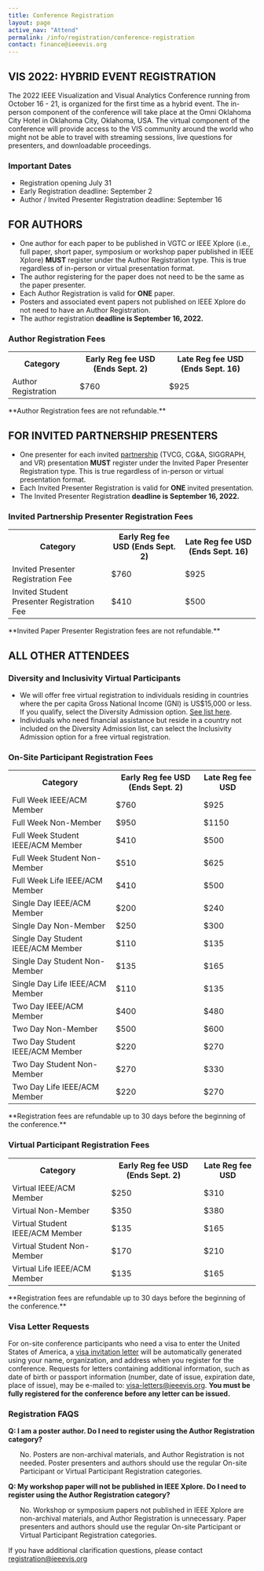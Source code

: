 ```yaml
---
title: Conference Registration
layout: page
active_nav: "Attend"
permalink: /info/registration/conference-registration
contact: finance@ieeevis.org
---
```

## VIS 2022: HYBRID EVENT REGISTRATION
The 2022 IEEE Visualization and Visual Analytics Conference running from October 16 - 21, is organized for the first time as a hybrid event. The in-person component of the conference will take place at the Omni Oklahoma City Hotel in Oklahoma City, Oklahoma, USA. The virtual component of the conference will provide access to the VIS community around the world who might not be able to travel with streaming sessions, live questions for presenters, and downloadable proceedings. 

### Important Dates
<ul>
<li>Registration opening July 31</li>
<li>Early Registration deadline: September 2</li>
<li>Author / Invited Presenter Registration deadline: September 16</li>
</ul>


## FOR AUTHORS
<ul>
<li>One author for each paper to be published in VGTC or IEEE Xplore (i.e., full paper, short paper, symposium or workshop paper published in IEEE Xplore) <b>MUST</b> register under the Author Registration type. This is true regardless of in-person or virtual presentation format.</li>
<li>The author registering for the paper does not need to be the same as the paper presenter. </li>
<li>Each Author Registration is valid for <b>ONE</b> paper.</li>
<li>Posters and associated event papers not published on IEEE Xplore do not need to have an Author Registration. </li>
<li>The author registration <b>deadline is September 16, 2022.</b></li>
</ul>


### Author Registration Fees
<table>
  <tr>
    <th>Category</th>
    <th>Early Reg fee USD (Ends Sept. 2)</th>
    <th>Late Reg fee USD (Ends Sept. 16)</th>
  </tr>
<tr>
    <td>Author Registration</td>
    <td>$760</td>
    <td>$925</td>
</tr>
</table>
**Author Registration fees are not refundable.**


## FOR INVITED PARTNERSHIP PRESENTERS
<ul>
<li>One presenter for each invited <a href="/year/2022/info/call-participation/partnerships">partnership</a> (TVCG, CG&A, SIGGRAPH, and VR) presentation <b>MUST</b> register under the Invited Paper Presenter Registration type. This is true regardless of in-person or virtual presentation format.</li>
<li>Each Invited Presenter Registration is valid for <b>ONE</b> invited presentation.</li>
<li>The Invited Presenter Registration <b>deadline is September 16, 2022.</b></li>
</ul>

### Invited Partnership Presenter Registration Fees
<table>
  <tr>
    <th>Category</th>
    <th>Early Reg fee USD (Ends Sept. 2)</th>
    <th>Late Reg fee USD (Ends Sept. 16)</th>
  </tr>
<tr>
    <td>Invited Presenter Registration Fee</td>
    <td>$760</td>
    <td>$925</td>
</tr>
<tr>
    <td>Invited Student Presenter Registration Fee</td>
    <td>$410</td>
    <td>$500</td>
</tr>

</table>
**Invited Paper Presenter Registration fees are not refundable.**


## ALL OTHER ATTENDEES

### Diversity and Inclusivity Virtual Participants
<ul>
<li>We will offer free virtual registration to individuals residing in countries where the per capita Gross National Income (GNI) is US$15,000 or less.  If you qualify, select the Diversity Admission option. <a href="https://www.ieee.org/membership/join/emember-countries.html">See list here</a>.</li>
<li>Individuals who need financial assistance but reside in a country not included on the Diversity Admission list, can select the Inclusivity Admission option for a free virtual registration.</li>
</ul>


### On-Site Participant Registration Fees
<table>
  <tr>
    <th>Category</th>
    <th>Early Reg fee USD (Ends Sept. 2)</th>
    <th>Late Reg fee USD</th>
  </tr>
<tr>
    <td>Full Week IEEE/ACM Member</td>
    <td>$760</td>
    <td>$925</td>
</tr>
<tr>
    <td>Full Week Non-Member</td>
    <td>$950</td>
    <td>$1150</td>
</tr>
<tr>
    <td>Full Week Student IEEE/ACM Member</td>
    <td>$410</td>
    <td>$500</td>
</tr>
<tr>
    <td>Full Week Student Non-Member</td>
    <td>$510</td>
    <td>$625</td>
</tr>
<tr>
    <td>Full Week Life IEEE/ACM Member</td>
    <td>$410</td>
    <td>$500</td>
</tr>
<tr>
    <td>Single Day IEEE/ACM Member</td>
    <td>$200</td>
    <td>$240</td>
</tr>
<tr>
    <td>Single Day Non-Member</td>
    <td>$250</td>
    <td>$300</td>
</tr>
<tr>
    <td>Single Day Student IEEE/ACM Member</td>
    <td>$110</td>
    <td>$135</td>
</tr>
<tr>
    <td>Single Day Student Non-Member</td>
    <td>$135</td>
    <td>$165</td>
</tr>
<tr>
    <td>Single Day Life IEEE/ACM Member</td>
    <td>$110</td>
    <td>$135</td>
</tr>
<tr>
    <td>Two Day IEEE/ACM Member</td>
    <td>$400</td>
    <td>$480</td>
</tr>
<tr>
    <td>Two Day Non-Member</td>
    <td>$500</td>
    <td>$600</td>
</tr>
<tr>
    <td>Two Day Student IEEE/ACM Member</td>
    <td>$220</td>
    <td>$270</td>
</tr>
<tr>
    <td>Two Day Student Non-Member</td>
    <td>$270</td>
    <td>$330</td>
</tr>
<tr>
    <td>Two Day Life IEEE/ACM Member</td>
    <td>$220</td>
    <td>$270</td>
</tr>
</table>
**Registration fees are refundable up to 30 days before the beginning of the conference.**

### Virtual Participant Registration Fees
<table>
  <tr>
    <th>Category</th>
    <th>Early Reg fee USD (Ends Sept. 2)</th>
    <th>Late Reg fee USD</th>
  </tr>
<tr>
    <td>Virtual IEEE/ACM Member</td>
    <td>$250</td>
    <td>$310</td>
</tr>
<tr>
    <td>Virtual Non-Member</td>
    <td>$350</td>
    <td>$380</td>
</tr>
<tr>
    <td>Virtual Student IEEE/ACM Member</td>
    <td>$135</td>
    <td>$165</td>
</tr>
<tr>
    <td>Virtual Student Non-Member</td>
    <td>$170</td>
    <td>$210</td>
</tr>
<tr>
    <td>Virtual Life IEEE/ACM Member</td>
    <td>$135</td>
    <td>$165</td>
</tr>
</table>
**Registration fees are refundable up to 30 days before the beginning of the conference.**

### Visa Letter Requests
For on-site conference participants who need a visa to enter the United States of America, a <a href="/year/2022/info/registration/travel-visas">visa invitation letter</a> will be automatically generated using your name, organization, and address when you register for the conference. Requests for letters containing additional information, such as date of birth or passport information (number, date of issue, expiration date, place of issue), may be e-mailed to: <a href="mailto:visa-letters@ieeevis.org"> visa-letters@ieeevis.org</a>.  <b>You must be fully registered for the conference before any letter can be issued.</b>

### Registration FAQS

**Q: I am a poster author. Do I need to register using the Author Registration category?**
<ul>
No. Posters are non-archival materials, and Author Registration is not needed. Poster presenters and authors should use the regular On-site Participant or Virtual Participant Registration categories. 
</ul>

**Q: My workshop paper will not be published in IEEE Xplore. Do I need to register using the Author Registration category?**
<ul>
No. Workshop or symposium papers not published in IEEE Xplore are non-archival materials, and Author Registration is unnecessary. Paper presenters and authors should use the regular On-site Participant or Virtual Participant Registration categories. 
</ul>

If you have additional clarification questions, please contact <a href="mailto:registration@ieeevis.org"> registration@ieeevis.org</a>


